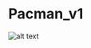 # Pacman_v1

![alt text](https://lh3.googleusercontent.com/vfkzJ_CzHavthNpwl3KYYzeYfaa2SlSOkKlAlcSq8wClBExACniRebWZWDg9y6q-ewKzceTE3TelRckCAgEl0XUg_3PK-SLyEIAr8Fo-OMctb5fxe1VX6Ow5P8L8FBhhY0vXMx6QhnpKUbbBTxgCnWGXnHD3aT2oiZwPRZlRv_IDY7vfsRBKMSrGQsTfND6ENonhKBNoKTqPl1b00mhr6Qy3YKez_0lb9UA0kdYriP-UhMSNdANZNnitU7p7wkkZ0VBZfWqXBpH4oc90we6e-Vp0yJIrjYQMryBEjZSoaruJt-SIi_QQPGHCHJWMk7cG7j4Cmspe2cuGSZ0Ws34CN3psakH3ULlLCJDQMuPcviSfLYifxZYfzW2xPLodxvqnFsout_K3RdY8K9BVpDeZu0QBRYA3WzQVVwyO-P_0mH5aOjFFQQSz0Gzw6dQbW0aiR_fTwUuHfZ6dR_CYiw8z3CT2atkMBh9-XZ1BrtG3XmgtGDPtmyHgTk-ZvJo25i6UjFf1dWSXYHbWGUBvfKkmp4FWSVSrLjzhEMB9EuzMZRs8c-tSAA1RSAu4neT3lcL7zbhj5zPrAwGT7zHfHGgvYtNs0Vx1ssqFe3m9t7wudTrUcCx8ZHMou7j183EzCH_DHNoG7zwElb2wOfN5CxUAi-cy0R4zN6w=w320-h170-no)

